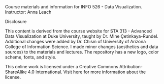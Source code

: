 ## 
Course materials and information for INFO 526 - Data Visualization. Instructor: Anna Leach

Disclosure

This content is derived from the course website for STA 313 - Advanced Data Visualization at Duke University, taught by Dr. Mine Çetinkaya-Rundel. Additional changes were added by Dr. Chism of University of Arizona College of Information Science. I made minor changes (aesthetics and data sources) to the materials and lectures. The repository has a new logo, color scheme, fonts, and style.

This online work is licensed under a Creative Commons Attribution-ShareAlike 4.0 International. Visit here for more information about the license.
